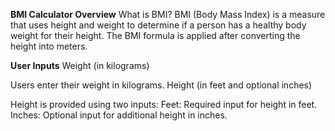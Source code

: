 **BMI Calculator Overview**
What is BMI?
BMI (Body Mass Index) is a measure that uses height and weight to determine if a person has a healthy body weight for their height.
The BMI formula is applied after converting the height into meters.

**User Inputs**
Weight (in kilograms)

Users enter their weight in kilograms.
Height (in feet and optional inches)

Height is provided using two inputs:
Feet: Required input for height in feet.
Inches: Optional input for additional height in inches.
